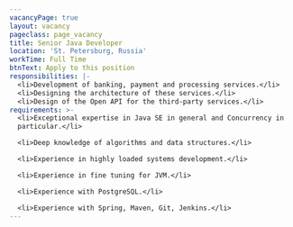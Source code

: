 ```yaml
---
vacancyPage: true
layout: vacancy
pageclass: page_vacancy
title: Senior Java Developer
location: 'St. Petersburg, Russia'
workTime: Full Time
btnText: Apply to this position
responsibilities: |-
  <li>Development of banking, payment and processing services.</li>
  <li>Designing the architecture of these services.</li>
  <li>Design of the Open API for the third-party services.</li>
requirements: >-
  <li>Exceptional expertise in Java SE in general and Concurrency in
  particular.</li>

  <li>Deep knowledge of algorithms and data structures.</li>

  <li>Experience in highly loaded systems development.</li>

  <li>Experience in fine tuning for JVM.</li>

  <li>Experience with PostgreSQL.</li>

  <li>Experience with Spring, Maven, Git, Jenkins.</li>
---
```


